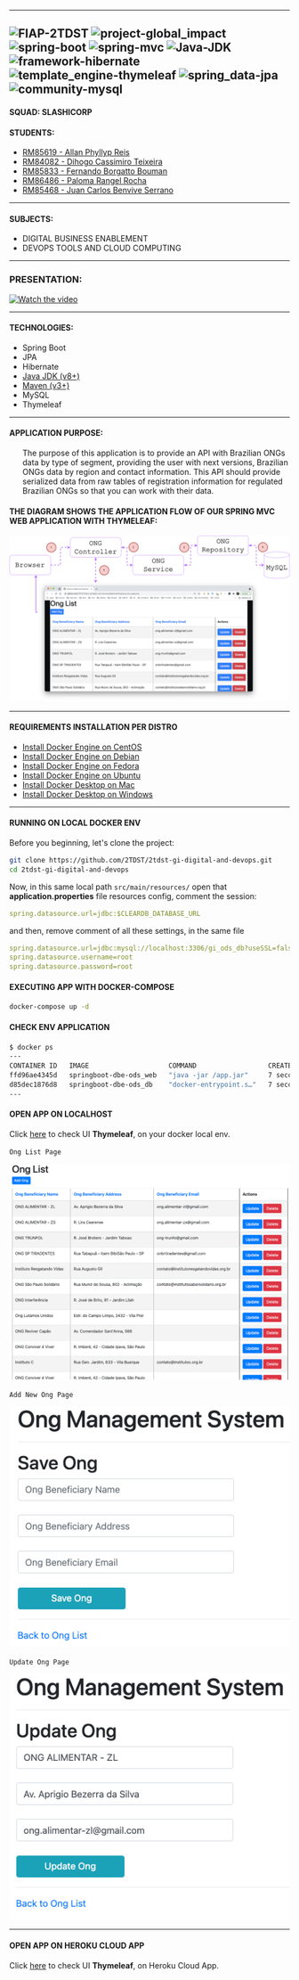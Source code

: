 
---
![FIAP-2TDST](https://img.shields.io/badge/FIAP-2TDST-blueviolet?style=flat-square)
![project-global_impact](https://img.shields.io/badge/project-global_impact-blueviolet?style=flat-square)
![spring-boot](https://img.shields.io/badge/spring-boot-yellowgreen?style=flat-square)
![spring-mvc](https://img.shields.io/badge/spring-mvc-yellowgreen?style=flat-square)
![Java-JDK](https://img.shields.io/badge/Java-JDK-red?style=flat-square)
![framework-hibernate](https://img.shields.io/badge/framework-hibernate-yellow?style=flat-square)
![template_engine-thymeleaf](https://img.shields.io/badge/template_engine-thymeleaf-brightgreen?style=flat-square)
![spring_data-jpa](https://img.shields.io/badge/spring_data-jpa-yellow?style=flat-square)
![community-mysql](https://img.shields.io/badge/community-mysql-orange?style=flat-square)
---
#### SQUAD: SLASHICORP
#### STUDENTS:

- [RM85619 - Allan Phyllyp Reis](https://www.linkedin.com/in/allan-reis-997b82171/)
- [RM84082 - Dihogo Cassimiro Teixeira](https://www.linkedin.com/in/dihogoteixeira/)
- [RM85833 - Fernando Borgatto Bouman](https://www.linkedin.com/in/fernando-borgatto-bouman-821534b9/)
- [RM86486 - Paloma Rangel Rocha](https://www.linkedin.com/in/palomara/)
- [RM85468 - Juan Carlos Benvive Serrano](https://www.linkedin.com/in/juan-carlos-benvive-serrano-529615195/)
---
#### SUBJECTS:
- DIGITAL BUSINESS ENABLEMENT 
- DEVOPS TOOLS AND CLOUD COMPUTING
---
### PRESENTATION:
[![Watch the video](https://img.youtube.com/vi/4ZFfrnRyX6Q/maxresdefault.jpg)](https://www.youtube.com/watch?v=4ZFfrnRyX6Q)

---
#### TECHNOLOGIES:
- Spring Boot
- JPA
- Hibernate
- [Java JDK (v8+)](https://www.oracle.com/technetwork/java/javase/downloads/index.html)
- [Maven (v3+)](https://maven.apache.org/download.cgi)
- MySQL
- Thymeleaf
---
#### APPLICATION PURPOSE:
<ul>
    The purpose of this application is to provide an API with Brazilian ONGs data by type of segment,
    providing the user with next versions, Brazilian ONGs data by region and contact information. 
    This API should provide serialized data from raw tables of registration information 
    for regulated Brazilian ONGs so that you can work with their data.
</ul>

#### THE DIAGRAM SHOWS THE APPLICATION FLOW OF OUR SPRING MVC WEB APPLICATION WITH THYMELEAF:

![ongs-diagram](imgs/ongs-diagram.drawio.png)

---
#### REQUIREMENTS INSTALLATION PER DISTRO
- [Install Docker Engine on CentOS](https://docs.docker.com/engine/install/centos/)
- [Install Docker Engine on Debian](https://docs.docker.com/engine/install/debian/)
- [Install Docker Engine on Fedora](https://docs.docker.com/engine/install/fedora/)
- [Install Docker Engine on Ubuntu](https://docs.docker.com/engine/install/ubuntu/)
- [Install Docker Desktop on Mac](https://docs.docker.com/desktop/mac/install/)
- [Install Docker Desktop on Windows](https://docs.docker.com/desktop/windows/install/)
---
#### RUNNING ON LOCAL DOCKER ENV

Before you beginning, let's clone the project:

```bash
git clone https://github.com/2TDST/2tdst-gi-digital-and-devops.git
cd 2tdst-gi-digital-and-devops
```

Now, in this same local path `src/main/resources/` open that **application.properties** file resources config,
comment the session:

```yaml 
spring.datasource.url=jdbc:$CLEARDB_DATABASE_URL
```

and then, remove comment of all these settings, in the same file

```yaml
spring.datasource.url=jdbc:mysql://localhost:3306/gi_ods_db?useSSL=false&serverTimezone=UTC&useLegacyDatetimeCode=false
spring.datasource.username=root
spring.datasource.password=root
```

#### EXECUTING APP WITH DOCKER-COMPOSE

```bash
docker-compose up -d
```

#### CHECK ENV APPLICATION
```bash
$ docker ps
---
CONTAINER ID   IMAGE                    COMMAND                  CREATED         STATUS         PORTS                                                  NAMES
ffd96ae4345d   springboot-dbe-ods_web   "java -jar /app.jar"     7 seconds ago   Up 6 seconds   0.0.0.0:8080->8080/tcp, :::8080->8080/tcp              springboot-dbe-ods_web_1
d85dec1876d8   springboot-dbe-ods_db    "docker-entrypoint.s…"   7 seconds ago   Up 6 seconds   0.0.0.0:3306->3306/tcp, :::3306->3306/tcp, 33060/tcp   springboot-dbe-ods_db_1
---
```

#### OPEN APP ON LOCALHOST

Click [here](http://localhost:8080/) to check UI **Thymeleaf**, on your docker local env.

`Ong List Page`

![ong_list_page](imgs/ong_list_page.png)

`Add New Ong Page`

![ong_new_ong_page](imgs/ong_new_ong_page.png)

`Update Ong Page`

![ong_update_page](imgs/ong_update_page.png)

---
#### OPEN APP ON HEROKU CLOUD APP

Click [here](https://fiap-ongs.herokuapp.com/) to check UI **Thymeleaf**, on Heroku Cloud App.
